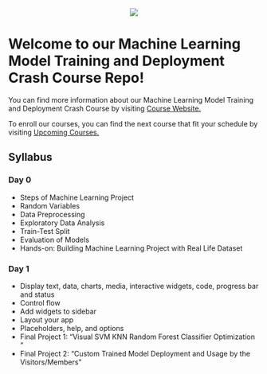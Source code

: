 <div align="center">
  <img src="https://globalaihub.com/wp-content/uploads/2021/02/logo-1.png">
</div>

# Welcome to our Machine Learning Model Training and Deployment Crash Course Repo!

You can find more information about our Machine Learning Model Training and Deployment Crash Course by visiting [Course Website.](https://globalaihub.com/event/machine-learning-model-training-and-deployment-crash-course/)

To enroll our courses, you can find the next course that fit your schedule by visiting [Upcoming Courses.](https://globalaihub.com/upcoming-courses/)

## Syllabus

### Day 0
- Steps of Machine Learning Project
- Random Variables
- Data Preprocessing
-   Exploratory Data Analysis
-   Train-Test Split
-   Evaluation of Models  
- Hands-on: Building Machine Learning Project with Real Life Dataset


### Day 1
- Display text, data, charts, media, interactive widgets, code, progress bar and status
- Control flow
- Add widgets to sidebar
- Layout your app
- Placeholders, help, and options
- Final Project 1: “Visual SVM KNN Random Forest Classifier Optimization ”
- Final Project 2: “Custom Trained Model Deployment and Usage by the Visitors/Members"
